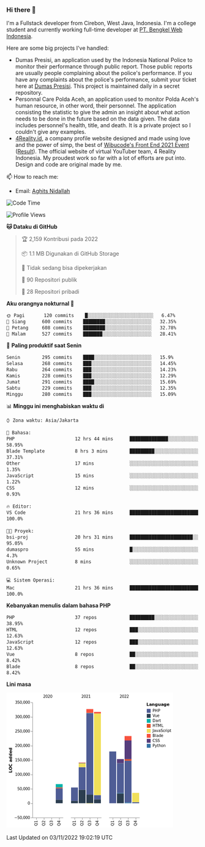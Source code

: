 ### Hi there 👋
I'm a Fullstack developer from Cirebon, West Java, Indonesia. I'm a college student and currently working full-time developer at [PT. Bengkel Web Indonesia](https://github.com/PT-Bengkel-Web-Indonesia).

Here are some big projects I've handled:
- Dumas Presisi, an application used by the Indonesia National Police to monitor their performance through public report. Those public reports are usually people complaining about the police's performance. If you have any complaints about the police's performance, submit your ticket here at [Dumas Presisi](https://dumaspresisi.polri.go.id/dumaspro). This project is maintained daily in a secret repository.
- Personnal Care Polda Aceh, an application used to monitor Polda Aceh's human resource, in other word, their personnel. The application consisting the statistic to give the admin an insight about what action needs to be done in the future based on the data given. The data includes personnel's health, title, and death. It is a private project so I couldn't give any examples.
- [4Reality.id](https://4reality.id), a company profile website designed and made using love and the power of simp, the best of [Wibucode's Front End 2021 Event](https://github.com/wibucode02/submision-event-frontend-2021) ([Result](https://github.com/wibucode02/top-5-pemenang-event-front-end-wibucode-2021)). The official website of virtual YouTuber team, 4 Reality Indonesia. My proudest work so far with a lot of efforts are put into. Design and code are original made by me.

📫 How to reach me:
- Email: [Aghits Nidallah](mailto:yourlovelydev@gmail.com)

<!--START_SECTION:waka-->
![Code Time](http://img.shields.io/badge/Code%20Time-1%2C837%20hrs%203%20mins-blue)

![Profile Views](http://img.shields.io/badge/Profil%20dilihat-0-blue)

**🐱 Dataku di GitHub** 

> 🏆 2,159 Kontribusi pada 2022
 > 
> 📦 1.1 MB Digunakan di GitHub Storage 
 > 
> 🚫 Tidak sedang bisa dipekerjakan
 > 
> 📜 90 Repositori publik 
 > 
> 🔑 28 Repositori pribadi  
 > 
**Aku orangnya nokturnal 🦉** 

```text
🌞 Pagi       120 commits    █░░░░░░░░░░░░░░░░░░░░░░░░   6.47% 
🌆 Siang      600 commits    ████████░░░░░░░░░░░░░░░░░   32.35% 
🌃 Petang     608 commits    ████████░░░░░░░░░░░░░░░░░   32.78% 
🌙 Malam      527 commits    ███████░░░░░░░░░░░░░░░░░░   28.41%

```
📅 **Paling produktif saat Senin** 

```text
Senin        295 commits    ████░░░░░░░░░░░░░░░░░░░░░   15.9% 
Selasa       268 commits    ███░░░░░░░░░░░░░░░░░░░░░░   14.45% 
Rabu         264 commits    ███░░░░░░░░░░░░░░░░░░░░░░   14.23% 
Kamis        228 commits    ███░░░░░░░░░░░░░░░░░░░░░░   12.29% 
Jumat        291 commits    ████░░░░░░░░░░░░░░░░░░░░░   15.69% 
Sabtu        229 commits    ███░░░░░░░░░░░░░░░░░░░░░░   12.35% 
Minggu       280 commits    ███░░░░░░░░░░░░░░░░░░░░░░   15.09%

```


📊 **Minggu ini menghabiskan waktu di** 

```text
⌚︎ Zona waktu: Asia/Jakarta

💬 Bahasa: 
PHP                      12 hrs 44 mins      ██████████████░░░░░░░░░░░   58.95% 
Blade Template           8 hrs 3 mins        █████████░░░░░░░░░░░░░░░░   37.31% 
Other                    17 mins             ░░░░░░░░░░░░░░░░░░░░░░░░░   1.35% 
JavaScript               15 mins             ░░░░░░░░░░░░░░░░░░░░░░░░░   1.22% 
CSS                      12 mins             ░░░░░░░░░░░░░░░░░░░░░░░░░   0.93%

🔥 Editor: 
VS Code                  21 hrs 36 mins      █████████████████████████   100.0%

🐱‍💻 Proyek: 
bsi-proj                 20 hrs 31 mins      ███████████████████████░░   95.05% 
dumaspro                 55 mins             █░░░░░░░░░░░░░░░░░░░░░░░░   4.3% 
Unknown Project          8 mins              ░░░░░░░░░░░░░░░░░░░░░░░░░   0.65%

💻 Sistem Operasi: 
Mac                      21 hrs 36 mins      █████████████████████████   100.0%

```

**Kebanyakan menulis dalam bahasa PHP** 

```text
PHP                      37 repos            █████████░░░░░░░░░░░░░░░░   38.95% 
HTML                     12 repos            ███░░░░░░░░░░░░░░░░░░░░░░   12.63% 
JavaScript               12 repos            ███░░░░░░░░░░░░░░░░░░░░░░   12.63% 
Vue                      8 repos             ██░░░░░░░░░░░░░░░░░░░░░░░   8.42% 
Blade                    8 repos             ██░░░░░░░░░░░░░░░░░░░░░░░   8.42%

```


**Lini masa**

![Chart not found](https://raw.githubusercontent.com/NikarashiHatsu/NikarashiHatsu/master/charts/bar_graph.png) 


 Last Updated on 03/11/2022 19:02:19 UTC
<!--END_SECTION:waka-->
